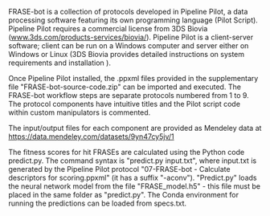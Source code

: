 FRASE-bot is a collection of protocols developed in Pipeline Pilot, a data processing software featuring its own programming language (Pilot Script). Pipeline Pilot requires a commercial license from 3DS Biovia (www.3ds.com/products-services/biovia/). Pipeline Pilot is a client-server software; client can be run on a Windows computer and server either on Windows or Linux (3DS Biovia provides detailed instructions on system requirements and installation ).

Once Pipeline Pilot installed, the .ppxml files provided in the supplementary file "FRASE-bot-source-code.zip" can be imported and executed. The FRASE-bot workflow steps are separate protocols numbered from 1 to 9. The protocol components have intuitive titles and the Pilot script code within custom manipulators is commented.

The input/output files for each component are provided as Mendeley data at https://data.mendeley.com/datasets/9yn47cy5jv/1

The fitness scores for hit FRASEs are calculated using the Python code predict.py. The command syntax is "predict.py input.txt", where input.txt is generated by the Pipeline Pilot protocol "07-FRASE-bot - Calculate descriptors for scoring.ppxml" (it has a suffix "-aconv"). "Predict.py" loads the neural network model from the file "FRASE_model.h5" - this file must be placed in the same folder as "predict.py". The Conda environment for running the predictions can be loaded from specs.txt.
